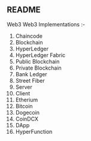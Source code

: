 ## README
Web3
Web3 Implementations :-
1) Chaincode
2) Blockchain
3) HyperLedger
4) HyperLedger Fabric
5) Public Blockchain
6) Private Blockchain
7) Bank Ledger
8) Street Fiber
9) Server
10) Client
11) Etherium
12) Bitcoin
13) Dogecoin
14) CoinDCX
15) DApp
16) HyperFunction

